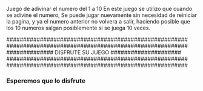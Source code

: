 Juego de adivinar el numero del 1 a 10
En este juego se utilizo que cuando se adivine el numero, 
Se puede jugar nuevamente sin necesidad de reiniciar la pagina,
y ya el numero anterior no volvera a salir, 
haciendo posible que los 10 numeros salgan posiblemente si se juega 10 veces.

######################################################
######################################################
############## DISFRUTE SU JUEGO #####################
######################################################
######################################################


### Esperemos que lo disfrute  ###
